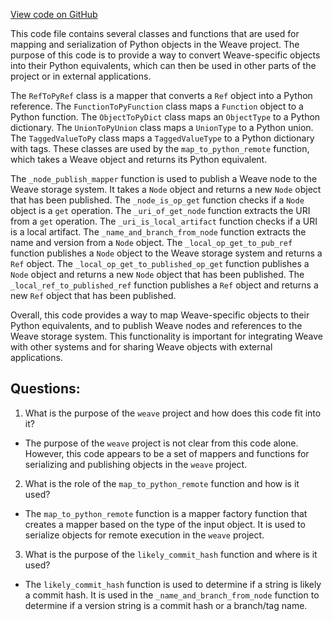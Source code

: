 [View code on GitHub](https://github.com/wandb/weave/weave/mappers_publisher.py)

This code file contains several classes and functions that are used for mapping and serialization of Python objects in the Weave project. The purpose of this code is to provide a way to convert Weave-specific objects into their Python equivalents, which can then be used in other parts of the project or in external applications.

The `RefToPyRef` class is a mapper that converts a `Ref` object into a Python reference. The `FunctionToPyFunction` class maps a `Function` object to a Python function. The `ObjectToPyDict` class maps an `ObjectType` to a Python dictionary. The `UnionToPyUnion` class maps a `UnionType` to a Python union. The `TaggedValueToPy` class maps a `TaggedValueType` to a Python dictionary with tags. These classes are used by the `map_to_python_remote` function, which takes a Weave object and returns its Python equivalent.

The `_node_publish_mapper` function is used to publish a Weave node to the Weave storage system. It takes a `Node` object and returns a new `Node` object that has been published. The `_node_is_op_get` function checks if a `Node` object is a `get` operation. The `_uri_of_get_node` function extracts the URI from a `get` operation. The `_uri_is_local_artifact` function checks if a URI is a local artifact. The `_name_and_branch_from_node` function extracts the name and version from a `Node` object. The `_local_op_get_to_pub_ref` function publishes a `Node` object to the Weave storage system and returns a `Ref` object. The `_local_op_get_to_published_op_get` function publishes a `Node` object and returns a new `Node` object that has been published. The `_local_ref_to_published_ref` function publishes a `Ref` object and returns a new `Ref` object that has been published.

Overall, this code provides a way to map Weave-specific objects to their Python equivalents, and to publish Weave nodes and references to the Weave storage system. This functionality is important for integrating Weave with other systems and for sharing Weave objects with external applications.
## Questions: 
 1. What is the purpose of the `weave` project and how does this code fit into it?
- The purpose of the `weave` project is not clear from this code alone. However, this code appears to be a set of mappers and functions for serializing and publishing objects in the `weave` project.
2. What is the role of the `map_to_python_remote` function and how is it used?
- The `map_to_python_remote` function is a mapper factory function that creates a mapper based on the type of the input object. It is used to serialize objects for remote execution in the `weave` project.
3. What is the purpose of the `likely_commit_hash` function and where is it used?
- The `likely_commit_hash` function is used to determine if a string is likely a commit hash. It is used in the `_name_and_branch_from_node` function to determine if a version string is a commit hash or a branch/tag name.